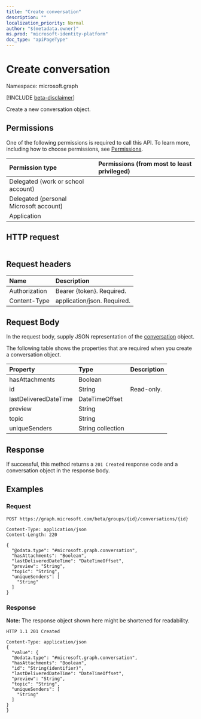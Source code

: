 ```yaml
---
title: "Create conversation"
description: ""
localization_priority: Normal
author: "$(metadata.owner)"
ms.prod: "microsoft-identity-platform"
doc_type: "apiPageType"
---
```


# Create conversation

Namespace: microsoft.graph

[!INCLUDE [beta-disclaimer](../../includes/beta-disclaimer.md)]

Create a new conversation object.

## Permissions

One of the following permissions is required to call this API. To learn more, including how to choose permissions, see [Permissions](/graph/permissions-reference).

| Permission type                        | Permissions (from most to least privileged) |
| :------------------------------------- | :------------------------------------------ |
| Delegated (work or school account)     |                                             |
| Delegated (personal Microsoft account) |                                             |
| Application                            |                                             |

## HTTP request

<!-- {
  "blockType": "ignored"
}
-->

```http

```

## Request headers

| Name          | Description                 |
| :------------ | :-------------------------- |
| Authorization | Bearer {token}. Required.   |
| Content-Type  | application/json. Required. |

## Request Body

In the request body, supply JSON representation of the [conversation](../resources/-conversation.md) object.

<!-- Actions and Functions -->

<!-- CRUD Methods -->

The following table shows the properties that are required when you create a conversation object.

| Property              | Type              | Description |
| :-------------------- | :---------------- | :---------- |
| hasAttachments        | Boolean           |             |
| id                    | String            | Read-only.  |
| lastDeliveredDateTime | DateTimeOffset    |             |
| preview               | String            |             |
| topic                 | String            |             |
| uniqueSenders         | String collection |             |

## Response

If successful, this method returns a `201 Created` response code and a conversation object in the response body.

## Examples

### Request

<!-- {
  "blockType": "request",
  "name": "create_conversation"
}
-->

```http
POST https://graph.microsoft.com/beta/groups/{id}/conversations/{id}

Content-Type: application/json
Content-Length: 220

{
  "@odata.type": "#microsoft.graph.conversation",
  "hasAttachments": "Boolean",
  "lastDeliveredDateTime": "DateTimeOffset",
  "preview": "String",
  "topic": "String",
  "uniqueSenders": [
    "String"
  ]
}

```

### Response

**Note:** The response object shown here might be shortened for readability.

<!-- {
  "blockType": "response",
  "truncated": true,
  "@odata.type": "Microsoft.OutlookServices.conversation"
}
-->

```http
HTTP 1.1 201 Created

Content-Type: application/json
{
  "value": {
  "@odata.type": "#microsoft.graph.conversation",
  "hasAttachments": "Boolean",
  "id": "String(identifier)",
  "lastDeliveredDateTime": "DateTimeOffset",
  "preview": "String",
  "topic": "String",
  "uniqueSenders": [
    "String"
  ]
}
}

```
